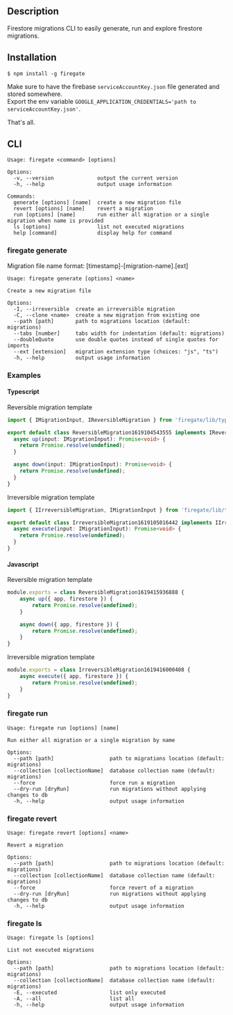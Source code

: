 ## Description

Firestore migrations CLI to easily generate, run and explore firestore migrations.

## Installation
```
$ npm install -g firegate
```

Make sure to have the firebase `serviceAccountKey.json` file generated and stored somewhere.  
Export the env variable `GOOGLE_APPLICATION_CREDENTIALS='path to serviceAccountKey.json'`.  

That's all.

## CLI

```
Usage: firegate <command> [options]

Options:
  -v, --version              output the current version
  -h, --help                 output usage information

Commands:
  generate [options] [name]  create a new migration file
  revert [options] [name]    revert a migration
  run [options] [name]       run either all migration or a single migration when name is provided
  ls [options]               list not executed migrations
  help [command]             display help for command
```

### firegate generate
Migration file name format: [timestamp]-[migration-name].[ext]
```
Usage: firegate generate [options] <name>

Create a new migration file

Options:
  -I, --irreversible  create an irreversible migration
  -C, --clone <name>  create a new migration from existing one
  --path [path]       path to migrations location (default: migrations)
  --tabs [number]     tabs width for indentation (default: migrations)
  --doubleQuote       use double quotes instead of single quotes for imports
  --ext [extension]   migration extension type (choices: "js", "ts")
  -h, --help          output usage information
```

### Examples
#### Typescript
Reversible migration template
```typescript
import { IMigrationInput, IReversibleMigration } from 'firegate/lib/types';

export default class ReversibleMigration1619104543555 implements IReversibleMigration {
  async up(input: IMigrationInput): Promise<void> {
    return Promise.resolve(undefined);
  }

  async down(input: IMigrationInput): Promise<void> {
    return Promise.resolve(undefined);
  }
}
```
Irreversible migration template
```typescript
import { IIrreversibleMigration, IMigrationInput } from 'firegate/lib/types';

export default class IrreversibleMigration1619105016442 implements IIrreversibleMigration {
  async execute(input: IMigrationInput): Promise<void> {
    return Promise.resolve(undefined);
  }
}
```
#### Javascript
Reversible migration template
```javascript
module.exports = class ReversibleMigration1619415936888 {
    async up({ app, firestore }) {
        return Promise.resolve(undefined);
    }

    async down({ app, firestore }) {
        return Promise.resolve(undefined);
    }
}
```
Irreversible migration template
```javascript
module.exports = class IrreversibleMigration1619416000408 {
    async execute({ app, firestore }) {
        return Promise.resolve(undefined);
    }
}
```
### firegate run
```
Usage: firegate run [options] [name]

Run either all migration or a single migration by name

Options:
  --path [path]                  path to migrations location (default: migrations)
  --collection [collectionName]  database collection name (default: migrations)
  --force                        force run a migration
  --dry-run [dryRun]             run migrations without applying changes to db
  -h, --help                     output usage information
```

### firegate revert
```
Usage: firegate revert [options] <name>

Revert a migration

Options:
  --path [path]                  path to migrations location (default: migrations)
  --collection [collectionName]  database collection name (default: migrations)
  --force                        force revert of a migration
  --dry-run [dryRun]             run migrations without applying changes to db
  -h, --help                     output usage information
```

### firegate ls
```
Usage: firegate ls [options]

List not executed migrations

Options:
  --path [path]                  path to migrations location (default: migrations)
  --collection [collectionName]  database collection name (default: migrations)
  -E, --executed                 list only executed
  -A, --all                      list all
  -h, --help                     output usage information
```
